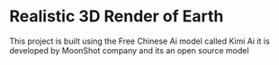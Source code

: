 # Realistic 3D Render of Earth
This project is built using the Free 
Chinese Ai model called Kimi Ai it is
developed by MoonShot company and its 
an open source model